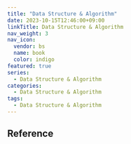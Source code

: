 ```yaml
---
title: "Data Structure & Algorithm"
date: 2023-10-15T12:46:00+09:00
linkTitle: Data Structure & Algorithm
nav_weight: 3
nav_icon:
  vendor: bs
  name: book
  color: indigo
featured: true
series:
  - Data Structure & Algorithm
categories:
  - Data Structure & Algorithm
tags:
  - Data Structure & Algorithm
---
```


## Reference
